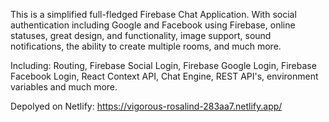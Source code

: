 This is a simplified full-fledged Firebase Chat Application. With social authentication including Google and Facebook using Firebase, online statuses, great design, and functionality, image support, sound notifications, the ability to create multiple rooms, and much more.

Including: Routing, Firebase Social Login, Firebase Google Login, Firebase Facebook Login, React Context API, Chat Engine, REST API's, environment variables and much more.

Depolyed on Netlify: https://vigorous-rosalind-283aa7.netlify.app/
